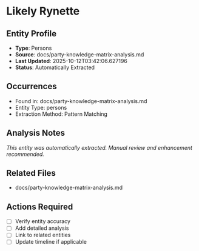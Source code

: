 # Likely Rynette

## Entity Profile
- **Type**: Persons
- **Source**: docs/party-knowledge-matrix-analysis.md
- **Last Updated**: 2025-10-12T03:42:06.627196
- **Status**: Automatically Extracted

## Occurrences
- Found in: docs/party-knowledge-matrix-analysis.md
- Entity Type: persons
- Extraction Method: Pattern Matching

## Analysis Notes
*This entity was automatically extracted. Manual review and enhancement recommended.*

## Related Files
- docs/party-knowledge-matrix-analysis.md

## Actions Required
- [ ] Verify entity accuracy
- [ ] Add detailed analysis
- [ ] Link to related entities
- [ ] Update timeline if applicable
